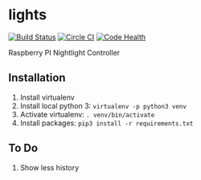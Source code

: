 # lights
[![Build Status](https://travis-ci.org/Weizilla/lights.svg?branch=master)](https://travis-ci.org/Weizilla/lights)
[![Circle CI](https://circleci.com/gh/Weizilla/lights/tree/master.svg?style=svg)](https://circleci.com/gh/Weizilla/lights/tree/master)
[![Code Health](https://landscape.io/github/Weizilla/lights/master/landscape.svg?style=flat)](https://landscape.io/github/Weizilla/lights/master)

Raspberry PI Nightlight Controller

## Installation
1. Install virtualenv
2. Install local python 3: `virtualenv -p python3 venv`
3. Activate virtualenv: `. venv/bin/activate`
4. Install packages: `pip3 install -r requirements.txt`

## To Do
1. Show less history
